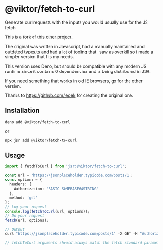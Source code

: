 # @viktor/fetch-to-curl

Generate curl requests with the inputs you would usually use for the JS fetch.

This is a fork of [this other project](https://github.com/leoek/fetch-to-curl).

The original was written in Javascript, had a manually maintained and outdated
types.ts and had a lot of tooling that i saw as overkill so i made a simpler
version that fits my needs.

This version uses Deno, but should be compatible with any modern JS runtime
since it contains 0 dependencies and is being distributed in JSR.

If you need something that works in old IE browsers, go for the other version.

Thanks to https://github.com/leoek for creating the original one.

## Installation

```sh
deno add @viktor/fetch-to-curl
```

or

```sh
npx jsr add @viktor/fetch-to-curl
```

## Usage

```ts
import { fetchToCurl } from 'jsr:@viktor/fetch-to-curl';

const url = 'https://jsonplaceholder.typicode.com/posts/1';
const options = {
  headers: {
    Authorization: "BASIC SOMEBASE64STRING"
  },
  method: 'get'
};
// Log your request
console.log(fetchToCurl(url, options));
// Do your request
fetch(url, options);

// Output
curl "https://jsonplaceholder.typicode.com/posts/1" -X GET -H "Authorization: BASIC SOMEBASE64STRING"

// fetchToCurl arguments should always match the fetch standard parameters.
```
